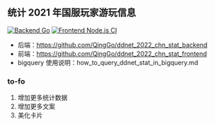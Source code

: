 ## 统计 2021 年国服玩家游玩信息
[![Backend Go](https://github.com/QingGo/ddnet_2022_chn_stat_backend/actions/workflows/go.yml/badge.svg)](https://github.com/QingGo/ddnet_2022_chn_stat_backend/actions/workflows/go.yml)
[![Frontend Node.js CI](https://github.com/QingGo/ddnet_2022_chn_stat_frontend/actions/workflows/node.js.yml/badge.svg)](https://github.com/QingGo/ddnet_2022_chn_stat_frontend/actions/workflows/node.js.yml)



* 后端：https://github.com/QingGo/ddnet_2022_chn_stat_backend
* 前端：https://github.com/QingGo/ddnet_2022_chn_stat_frontend
* bigquery 使用说明：how_to_query_ddnet_stat_in_bigquery.md
### to-fo
1. 增加更多统计数据
2. 增加更多文案
3. 美化卡片